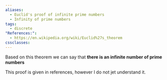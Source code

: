 ```yaml
---
aliases:
  - Euclid's proof of infinite prime numbers
  - Infinity of prime numbers
tags:
  - discrete
"References:":
  - https://en.wikipedia.org/wiki/Euclid%27s_theorem
cssclasses:
---
```

Based on this theorem we can say that **there is an infinite number of prime numbers**

This proof is given in references, however I do not jet understand it. 
